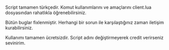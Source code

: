 Script tamamen türkçedir. Komut kullanımlarını ve amaçlarını client.lua dosyasından rahatlıkla öğrenebilirsiniz.

Bütün buglar fixlenmiştir. Herhangi bir sorun ile karşılaştığınız zaman iletişim kurabilirsiniz.

Kullanımı tamamen ücretsizdir. Script adını değiştirmeyerek credit verirseniz sevinirim.
